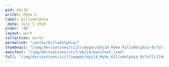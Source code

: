 ```yaml
---
pid: obj14
writer: Myke L
label: Killadelphia
_date: July 1 2020
order: '05'
layout: work
collection: works
permalink: "/works/Killadelphia/"
thumbnail: "/img/derivatives/iiif/images/obj14_Myke_Killadelphia_0/full/250,/0/default.jpg"
manifest: "/img/derivatives/iiif/obj14/manifest.json"
full: "/img/derivatives/iiif/images/obj14_Myke_Killadelphia_0/full/1140,/0/default.jpg"
---
```

